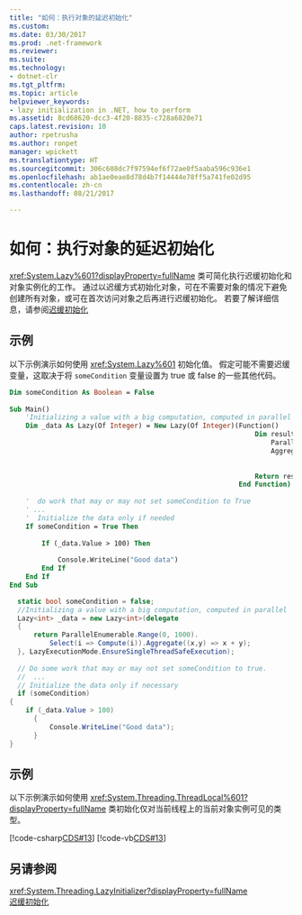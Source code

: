 ```yaml
---
title: "如何：执行对象的延迟初始化"
ms.custom: 
ms.date: 03/30/2017
ms.prod: .net-framework
ms.reviewer: 
ms.suite: 
ms.technology:
- dotnet-clr
ms.tgt_pltfrm: 
ms.topic: article
helpviewer_keywords:
- lazy initialization in .NET, how to perform
ms.assetid: 8cd68620-dcc3-4f20-8835-c728a6820e71
caps.latest.revision: 10
author: rpetrusha
ms.author: ronpet
manager: wpickett
ms.translationtype: HT
ms.sourcegitcommit: 306c608dc7f97594ef6f72ae0f5aaba596c936e1
ms.openlocfilehash: ab1ae0eae8d78d4b7f14444e78ff5a741fe02d95
ms.contentlocale: zh-cn
ms.lasthandoff: 08/21/2017

---
```

# <a name="how-to-perform-lazy-initialization-of-objects"></a>如何：执行对象的延迟初始化
<xref:System.Lazy%601?displayProperty=fullName> 类可简化执行迟缓初始化和对象实例化的工作。 通过以迟缓方式初始化对象，可在不需要对象的情况下避免创建所有对象，或可在首次访问对象之后再进行迟缓初始化。 若要了解详细信息，请参阅[迟缓初始化](../../../docs/framework/performance/lazy-initialization.md)  
  
## <a name="example"></a>示例  
 以下示例演示如何使用 <xref:System.Lazy%601> 初始化值。 假定可能不需要迟缓变量，这取决于将 `someCondition` 变量设置为 true 或 false 的一些其他代码。  
  
```vb  
Dim someCondition As Boolean = False  
  
Sub Main()  
    'Initializing a value with a big computation, computed in parallel  
    Dim _data As Lazy(Of Integer) = New Lazy(Of Integer)(Function()  
                                                             Dim result =  
                                                                 ParallelEnumerable.Range(0, 1000).  
                                                                 Aggregate(Function(x, y)  
                                                                               Return x + y  
                                                                           End Function)  
                                                             Return result  
                                                         End Function)  
  
    '  do work that may or may not set someCondition to True  
    ' ...  
    '  Initialize the data only if needed  
    If someCondition = True Then  
  
        If (_data.Value > 100) Then  
  
            Console.WriteLine("Good data")  
        End If  
    End If  
End Sub  
```  
  
```csharp  
  static bool someCondition = false;    
  //Initializing a value with a big computation, computed in parallel  
  Lazy<int> _data = new Lazy<int>(delegate  
  {  
      return ParallelEnumerable.Range(0, 1000).  
          Select(i => Compute(i)).Aggregate((x,y) => x + y);  
  }, LazyExecutionMode.EnsureSingleThreadSafeExecution);  
  
  // Do some work that may or may not set someCondition to true.  
  //  ...  
  // Initialize the data only if necessary  
  if (someCondition)  
{  
    if (_data.Value > 100)  
      {  
          Console.WriteLine("Good data");  
      }  
}  
```  
  
## <a name="example"></a>示例  
 以下示例演示如何使用 <xref:System.Threading.ThreadLocal%601?displayProperty=fullName> 类初始化仅对当前线程上的当前对象实例可见的类型。  
  
 [!code-csharp[CDS#13](../../../samples/snippets/csharp/VS_Snippets_Misc/cds/cs/cds2.cs#13)] [!code-vb[CDS#13](../../../samples/snippets/visualbasic/VS_Snippets_Misc/cds/vb/lazyhowto.vb#13)]  
  
## <a name="see-also"></a>另请参阅  
 <xref:System.Threading.LazyInitializer?displayProperty=fullName>   
 [迟缓初始化](../../../docs/framework/performance/lazy-initialization.md)


